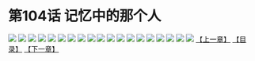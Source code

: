 # 第104话 记忆中的那个人
![](https://s2.baozimh.com/scomic/sanyanxiaotianlu-samanhua/0/103-1wjv/1.jpg)
![](https://s2.baozimh.com/scomic/sanyanxiaotianlu-samanhua/0/103-1wjv/2.jpg)
![](https://s2.baozimh.com/scomic/sanyanxiaotianlu-samanhua/0/103-1wjv/3.jpg)
![](https://s2.baozimh.com/scomic/sanyanxiaotianlu-samanhua/0/103-1wjv/4.jpg)
![](https://s2.baozimh.com/scomic/sanyanxiaotianlu-samanhua/0/103-1wjv/5.jpg)
![](https://s2.baozimh.com/scomic/sanyanxiaotianlu-samanhua/0/103-1wjv/6.jpg)
![](https://s2.baozimh.com/scomic/sanyanxiaotianlu-samanhua/0/103-1wjv/7.jpg)
![](https://s2.baozimh.com/scomic/sanyanxiaotianlu-samanhua/0/103-1wjv/8.jpg)
![](https://s2.baozimh.com/scomic/sanyanxiaotianlu-samanhua/0/103-1wjv/9.jpg)
![](https://s2.baozimh.com/scomic/sanyanxiaotianlu-samanhua/0/103-1wjv/10.jpg)
![](https://s2.baozimh.com/scomic/sanyanxiaotianlu-samanhua/0/103-1wjv/11.jpg)
![](https://s2.baozimh.com/scomic/sanyanxiaotianlu-samanhua/0/103-1wjv/12.jpg)
![](https://s2.baozimh.com/scomic/sanyanxiaotianlu-samanhua/0/103-1wjv/13.jpg)
![](https://s2.baozimh.com/scomic/sanyanxiaotianlu-samanhua/0/103-1wjv/14.jpg)
![](https://s2.baozimh.com/scomic/sanyanxiaotianlu-samanhua/0/103-1wjv/15.jpg)
![](https://s2.baozimh.com/scomic/sanyanxiaotianlu-samanhua/0/103-1wjv/16.jpg)
![](https://s2.baozimh.com/scomic/sanyanxiaotianlu-samanhua/0/103-1wjv/17.jpg)
![](https://s2.baozimh.com/scomic/sanyanxiaotianlu-samanhua/0/103-1wjv/18.jpg)
![](https://s2.baozimh.com/scomic/sanyanxiaotianlu-samanhua/0/103-1wjv/19.jpg)
[【上一章】](./103.md)
[【目录】](./README.md)
[【下一章】](./105.md)
